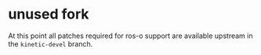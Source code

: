 # unused fork

At this point all patches required for ros-o support are available upstream in the `kinetic-devel` branch.
